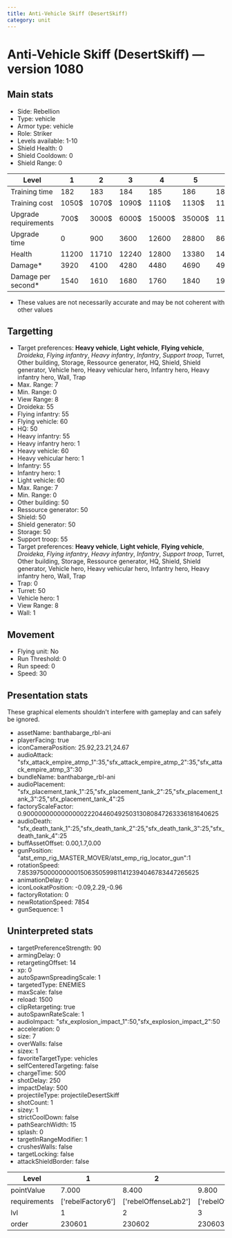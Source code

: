 ```yaml
---
title: Anti-Vehicle Skiff (DesertSkiff)
category: unit
---
```


# Anti-Vehicle Skiff (DesertSkiff) — version 1080

## Main stats

  * Side: Rebellion
  * Type: vehicle
  * Armor type: vehicle
  * Role: Striker
  * Levels available: 1-10
  * Shield Health: 0
  * Shield Cooldown: 0
  * Shield Range: 0

|Level               |1    |2    |3    |4     |5     |6      |7      |8      |9       |10      |
|--------------------|-----|-----|-----|------|------|-------|-------|-------|--------|--------|
|Training time       |182  |183  |184  |185   |186   |187    |189    |196    |203     |210     |
|Training cost       |1050$|1070$|1090$|1110$ |1130$ |1160$  |1190$  |1400$  |1470$   |1610$   |
|Upgrade requirements|700$ |3000$|6000$|15000$|35000$|115000$|175000$|350000$|1000000$|2000000$|
|Upgrade time        |0    |900  |3600 |12600 |28800 |86400  |172800 |302400 |432000  |864000  |
|Health              |11200|11710|12240|12800 |13380 |14000  |14650  |15330  |16050   |16800   |
|Damage*             |3920 |4100 |4280 |4480  |4690  |4900   |5130   |5370   |5620    |5890    |
|Damage per second*  |1540 |1610 |1680 |1760  |1840  |1930   |2020   |2110   |2210    |2310    |

* These values are not necessarily accurate and may be not coherent with other values

## Targetting

  * Target preferences: **Heavy vehicle**, **Light vehicle**, **Flying vehicle**, _Droideka_, _Flying infantry_, _Heavy infantry_, _Infantry_, _Support troop_, Turret, Other building, Storage, Ressource generator, HQ, Shield, Shield generator, Vehicle hero, Heavy vehicular hero, Infantry hero, Heavy infantry hero, Wall, Trap
  * Max. Range: 7
  * Min. Range: 0
  * View Range: 8
  * Droideka: 55
  * Flying infantry: 55
  * Flying vehicle: 60
  * HQ: 50
  * Heavy infantry: 55
  * Heavy infantry hero: 1
  * Heavy vehicle: 60
  * Heavy vehicular hero: 1
  * Infantry: 55
  * Infantry hero: 1
  * Light vehicle: 60
  * Max. Range: 7
  * Min. Range: 0
  * Other building: 50
  * Ressource generator: 50
  * Shield: 50
  * Shield generator: 50
  * Storage: 50
  * Support troop: 55
  * Target preferences: **Heavy vehicle**, **Light vehicle**, **Flying vehicle**, _Droideka_, _Flying infantry_, _Heavy infantry_, _Infantry_, _Support troop_, Turret, Other building, Storage, Ressource generator, HQ, Shield, Shield generator, Vehicle hero, Heavy vehicular hero, Infantry hero, Heavy infantry hero, Wall, Trap
  * Trap: 0
  * Turret: 50
  * Vehicle hero: 1
  * View Range: 8
  * Wall: 1

## Movement

  * Flying unit: No
  * Run Threshold: 0
  * Run speed: 0
  * Speed: 30

## Presentation stats

These graphical elements shouldn't interfere with gameplay and can safely be ignored.

  * assetName: banthabarge_rbl-ani
  * playerFacing: true
  * iconCameraPosition: 25.92,23.21,24.67
  * audioAttack: "sfx_attack_empire_atmp_1":35,"sfx_attack_empire_atmp_2":35,"sfx_attack_empire_atmp_3":30
  * bundleName: banthabarge_rbl-ani
  * audioPlacement: "sfx_placement_tank_1":25,"sfx_placement_tank_2":25,"sfx_placement_tank_3":25,"sfx_placement_tank_4":25
  * factoryScaleFactor: 0.90000000000000002220446049250313080847263336181640625
  * audioDeath: "sfx_death_tank_1":25,"sfx_death_tank_2":25,"sfx_death_tank_3":25,"sfx_death_tank_4":25
  * buffAssetOffset: 0.00,1.7,0.00
  * gunPosition: "atst_emp_rig_MASTER_MOVER/atst_emp_rig_locator_gun":1
  * rotationSpeed: 7.8539750000000001506350599811412394046783447265625
  * animationDelay: 0
  * iconLookatPosition: -0.09,2.29,-0.96
  * factoryRotation: 0
  * newRotationSpeed: 7854
  * gunSequence: 1

## Uninterpreted stats

  * targetPreferenceStrength: 90
  * armingDelay: 0
  * retargetingOffset: 14
  * xp: 0
  * autoSpawnSpreadingScale: 1
  * targetedType: ENEMIES
  * maxScale: false
  * reload: 1500
  * clipRetargeting: true
  * autoSpawnRateScale: 1
  * audioImpact: "sfx_explosion_impact_1":50,"sfx_explosion_impact_2":50
  * acceleration: 0
  * size: 7
  * overWalls: false
  * sizex: 1
  * favoriteTargetType: vehicles
  * selfCenteredTargeting: false
  * chargeTime: 500
  * shotDelay: 250
  * impactDelay: 500
  * projectileType: projectileDesertSkiff
  * shotCount: 1
  * sizey: 1
  * strictCoolDown: false
  * pathSearchWidth: 15
  * splash: 0
  * targetInRangeModifier: 1
  * crushesWalls: false
  * targetLocking: false
  * attackShieldBorder: false

|Level       |1                |2                   |3                   |4                   |5                   |6                   |7                   |8                   |9                   |10                   |
|------------|-----------------|--------------------|--------------------|--------------------|--------------------|--------------------|--------------------|--------------------|--------------------|---------------------|
|pointValue  |7.000            |8.400               |9.800               |11.200              |12.600              |14.000              |15.400              |16.800              |18.200              |21.000               |
|requirements|['rebelFactory6']|['rebelOffenseLab2']|['rebelOffenseLab3']|['rebelOffenseLab4']|['rebelOffenseLab5']|['rebelOffenseLab6']|['rebelOffenseLab7']|['rebelOffenseLab8']|['rebelOffenseLab9']|['rebelOffenseLab10']|
|lvl         |1                |2                   |3                   |4                   |5                   |6                   |7                   |8                   |9                   |10                   |
|order       |230601           |230602              |230603              |230604              |230605              |230606              |230607              |230608              |230609              |230610               |

